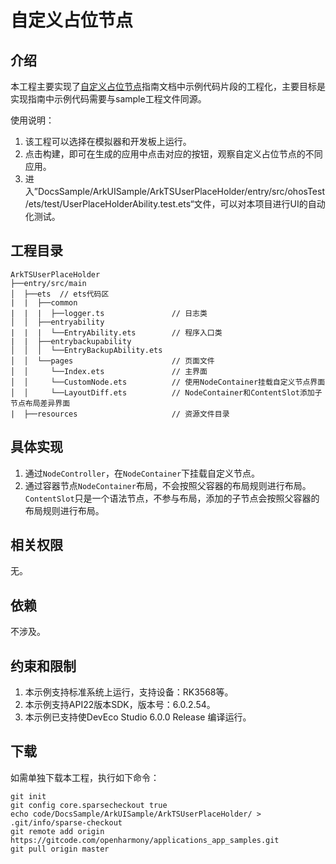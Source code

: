 # 自定义占位节点

## 介绍

本工程主要实现了[自定义占位节点](https://gitcode.com/openharmony/docs/blob/master/zh-cn/application-dev/ui/arkts-user-defined-place-holder.md)指南文档中示例代码片段的工程化，主要目标是实现指南中示例代码需要与sample工程文件同源。

使用说明：
1. 该工程可以选择在模拟器和开发板上运行。
2. 点击构建，即可在生成的应用中点击对应的按钮，观察自定义占位节点的不同应用。
3. 进入”DocsSample/ArkUISample/ArkTSUserPlaceHolder/entry/src/ohosTest/ets/test/UserPlaceHolderAbility.test.ets“文件，可以对本项目进行UI的自动化测试。

## 工程目录

```
ArkTSUserPlaceHolder
├──entry/src/main
│  ├──ets  // ets代码区
|  |  ├──common
|  |  |  ├──logger.ts               // 日志类
│  │  ├──entryability
|  |  |  └──EntryAbility.ets        // 程序入口类
|  |  ├──entrybackupability
│  │  │  └──EntryBackupAbility.ets   
│  │  └──pages                      // 页面文件
│  │     └──Index.ets               // 主界面
│  │     └──CustomNode.ets          // 使用NodeContainer挂载自定义节点界面
│  │     └──LayoutDiff.ets          // NodeContainer和ContentSlot添加子节点布局差异界面
|  ├──resources         			// 资源文件目录
```

## 具体实现

1. 通过`NodeController`，在`NodeContainer`下挂载自定义节点。
2. 通过容器节点`NodeContainer`布局，不会按照父容器的布局规则进行布局。`ContentSlot`只是一个语法节点，不参与布局，添加的子节点会按照父容器的布局规则进行布局。



## 相关权限

无。

## 依赖

不涉及。

## 约束和限制

1. 本示例支持标准系统上运行，支持设备：RK3568等。
2. 本示例支持API22版本SDK，版本号：6.0.2.54。
3. 本示例已支持使DevEco Studio 6.0.0 Release 编译运行。

## 下载

如需单独下载本工程，执行如下命令：

```
git init
git config core.sparsecheckout true
echo code/DocsSample/ArkUISample/ArkTSUserPlaceHolder/ > .git/info/sparse-checkout
git remote add origin https://gitcode.com/openharmony/applications_app_samples.git
git pull origin master
```


